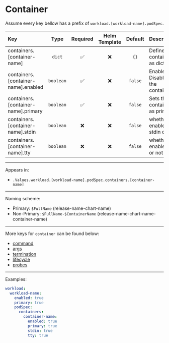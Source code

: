 # Container

Assume every key bellow has a prefix of `workload.[workload-name].podSpec`.

| Key                                 |     Type      | Required | Helm Template | Default | Description                                                 |
| :---------------------------------- | :-----------: | :------: | :-----------: | :-----: | :---------------------------------------------------------- |
| containers.[container-name]         |    `dict`     |    ✅    |      ❌       |  `{}`   | Define the container as dict                                |
| containers.[container-name].enabled |   `boolean`   |    ✅    |      ❌       | `false` | Enables or Disables the container                           |
| containers.[container-name].primary |   `boolean`   |    ✅    |      ❌       | `false` | Sets the container as primary                               |
| containers.[container-name].stdin   |   `boolean`   |    ❌    |      ❌       | `false` | whether to enable stdin or not                              |
| containers.[container-name].tty     |   `boolean`   |    ❌    |      ❌       | `false` | whether to enable tty or not                                |

---

Appears in:

- `.Values.workload.[workload-name].podSpec.containers.[container-name]`

---

Naming scheme:

- Primary: `$FullName` (release-name-chart-name)
- Non-Primary: `$FullName-$ContainerName` (release-name-chart-name-container-name)

---

More keys for `container` can be found below:

- [command](command.md)
- [args](args.md)
- [termination](termination.md)
- [lifecycle](lifecycle.md)
- [probes](probes.md)

---

Examples:

```yaml
workload:
  workload-name:
    enabled: true
    primary: true
    podSpec:
      containers:
        container-name:
          enabled: true
          primary: true
          stdin: true
          tty: true
```
